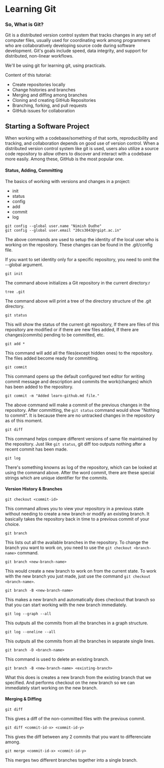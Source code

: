 # Learning Git

### So, What is Git?
Git is a distributed version control system that tracks changes in any set of computer files, usually used for coordinating work among programmers who are collaboratively developing source code during software development. Git's goals include speed, data integrity, and support for distributed, non-linear workflows.

We'll be using git for learning git, using practicals.

Content of this tutorial:
- Create repositories locally
- Change histories and branches
- Merging and diffing among branches
- Cloning and creating GitHub Repositories
- Branching, forking, and pull requests
- GitHub issues for collaboration


## Starting a Software Project
When working with a codebase/something of that sorts, reproducibility and tracking, and collaboration depends on good use of version control. When a distributed version control system like git is used, users also utilize a source code repository to allow others to discover and interact with a codebase more easily. Among these, GitHub is the most popular one.

#### Status, Adding, Committing

The basics of working with versions and changes in a project:
- init
- status
- config
- add
- commit
- log

```
git config --global user.name "Nimish Dudhe"
git config --global user.email "20cs3043@rgipt.ac.in" 
```
The above commands are used to setup the identity of the local user who is working on the repository.
These changes can be found in the .git/config file.

If you want to set identity only for a specific repository, you need to omit the --global argument.

```
git init
```
The command above initializes a Git repository in the current directory.r

```
tree .git
```
The command above will print a tree of the directory structure of the .git directory.

```
git status
```
This will show the status of the current git repository, If there are files of this repository are modified or if there are new files added, If there are changes(commits) pending to be committed, etc.

```
git add *
```
This command will add all the files(except hidden ones) to the repository. The files added become ready for committing. 

```
git commit
```
This command opens up the default configured text editor for writing commit message and description and commits the work(changes) which has been added to the repository.

```
git commit -m "Added learn-github.md file."
```
The above command will make a commit of the previous changes in the repository. After committing, the `git status` command would show "Nothing to commit". It is because there are no untracked changes in the repository as of this moment.

```
git diff
```
This command helps compare different versions of same file maintained by the repository. Just like `git status`, git diff too outputs nothing after a recent commit has been made.

```
git log
```
There's something knowns as log of the repository, which can be looked at using the command above. After the word commit, there are these special strings which are unique identifier for the commits.

#### Version History & Branches
```
git checkout <commit-id>
```
This command allows you to view your repository in a previous state without needing to create a new branch or modify an existing branch. It basically takes the repository back in time to a previous commit of your choice.

```
git branch
```
This lists out all the available branches in the repository. To change the branch you want to work on, you need to use the `git checkout <branch-name>` command.

```
git branch <new-branch-name>
```
This would create a new branch to work on from the current state. To work with the new branch you just made, just use the command `git checkout <branch-name>`.

```
git branch -B <new-branch-name>
```
This makes a new branch and automatically does checkout that branch so that you can start working with the new branch immediately.

```
git log --graph --all
```
This outputs all the commits from all the branches in a graph structure.

```
git log --oneline --all
```
This outputs all the commits from all the branches in separate single lines.

```
git branch -D <branch-name>
```
This command is used to delete an existing branch.

```
git branch -B <new-branch-name> <existing-branch>
```
What this does is creates a new branch from the existing branch that we specified. And performs checkout on the new branch so we can immediately start working on the new branch.

#### Merging & Diffing

```
git diff
```
This gives a diff of the non-committed files with the previous commit.

```
git diff <commit-id-x> <commit-id-y>
```
This gives the diff between any 2 commits that you want to differenciate among.

```
git merge <commit-id-x> <commit-id-y>
```
This merges two different branches together into a single branch. 

